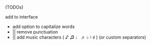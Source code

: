 

(TODOs)

add to interface
- add option to capitalize words
- || remove punctuation
- || add music characters ( ♪ ♫ ♩ ♬ ♭ ♮ ♯ ) (or custom separators)
